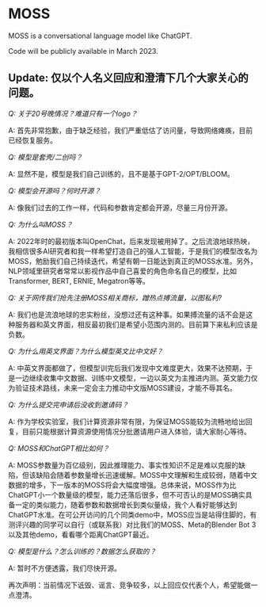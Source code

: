 # MOSS
MOSS is a conversational language model like ChatGPT.

Code will be publicly available in March 2023.

## Update: 仅以个人名义回应和澄清下几个大家关心的问题。

*Q: 关于20号晚情况？难道只有一个logo？*

A: 首先非常抱歉，由于缺乏经验，我们严重低估了访问量，导致网络瘫痪，目前已经恢复服务。


*Q: 模型是套壳/二创吗？*

A: 显然不是，模型是我们自己训练的，且不是基于GPT-2/OPT/BLOOM。


*Q: 模型会开源吗？何时开源？*

A: 像我们过去的工作一样，代码和参数肯定都会开源，尽量三月份开源。


*Q: 为什么叫MOSS？*

A: 2022年时的最初版本叫OpenChat，后来发现被用掉了。之后流浪地球热映，我相信很多AI研究者和我一样希望打造自己的强人工智能，于是我们的模型改名为MOSS，勉励我们自己持续迭代，希望有朝一日能达到真正的MOSS水准。另外，NLP领域里研究者常常以影视作品中自己喜爱的角色命名自己的模型，比如Transformer, BERT, ERNIE, Megatron等等。


*Q: 关于网传我们抢先注册MOSS相关商标，蹭热点搏流量，以图私利?*

A: 我们也是流浪地球的忠实粉丝，没想过还有这种事。如果搏流量的话不会是这种服务器和英文界面，相反最初我们是希望小范围内测的。目前算下来私利应该是负数。


*Q: 为什么用英文界面？为什么模型英文比中文好？*

A: 中英文界面都做了，但模型训完后我们发现中文难度更大，效果不达预期，于是一边继续收集中文数据、训练中文模型，一边以英文为主推进内测。英文能力仅为验证技术路线，未来一定会主力推动中文版MOSS建设，才能不辱其名。

*Q: 为什么提交完申请后没收到邀请码？*

A: 作为学校实验室，我们计算资源非常有限，为保证MOSS能较为流畅地给出回复，目前只能根据计算资源使用情况分批邀请用户进入体验，请大家耐心等待。

*Q: MOSS和ChatGPT相比如何？*

A: MOSS参数量为百亿级别，因此推理能力、事实性知识不足是难以克服的缺陷，但该缺陷会随着参数量增长迅速缓解。MOSS中文理解和生成较弱，随着中文数据的增多，下一版本的MOSS将会大幅度增强。总体来说，MOSS作为比ChatGPT小一个数量级的模型，能力还落后很多，但不可否认的是MOSS确实具备一定的类似能力，随着参数和数据增长到类似量级，我个人看好能够达到ChatGPT水准。在可公开访问的几个同类demo中，MOSS应当是站得住脚的，有测评兴趣的同学可以自行（或联系我）对比我们的MOSS、Meta的Blender Bot 3以及其他demo，看看哪个距离ChatGPT最近。


*Q: 模型是什么？怎么训练的？数据怎么获取的？*

A: 暂时不方便透露，我们尽快开源。


再次声明：当前情况下诋毁、谣言、竞争较多，以上回应仅代表个人，希望能做一点澄清。
